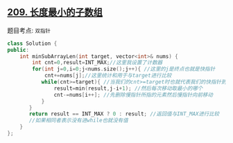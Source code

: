
## [209. 长度最小的子数组](https://leetcode.cn/problems/minimum-size-subarray-sum/description/)

题目考点: `双指针`


```cpp
class Solution {
public:
    int minSubArrayLen(int target, vector<int>& nums) {
        int cnt=0,result=INT_MAX;//这里我设置了计数器
        for(int j=0,i=0;j<nums.size();j++){ //这里的j是终点也就是快指针
            cnt+=nums[j];//这里统计和用于与target进行比较
           while(cnt>=target){ //当我们的cnt>=target时也就代表我们的快指针到达终点
               result=min(result,j-i+1); //然后每次移动取最小的哪个
               cnt-=nums[i++]; //先删除慢指针所指的元素然后慢指针向前移动
           }
       }
       return result == INT_MAX ? 0 : result; //返回值与INT_MAX进行比较
       //如果相同者表示没有进while也就没有值
    }
};
```
